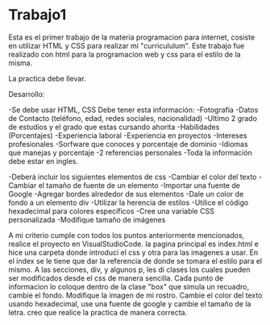 # Trabajo1
Esta es el primer trabajo de la materia programacion para internet, cosiste en utilizar HTML y CSS para realizar mi "curricululum".
Este trabajo fue realizado con html para la programacion web y css para el estilo de la misma.

La practica debe llevar.

Desarrollo:

-Se debe usar HTML, CSS
Debe tener esta información:
-Fotografía
-Datos de Contacto (teléfono, edad, redes sociales, nacionalidad)
-Ultimo 2 grado de estudios y el grado que estas cursando ahorita
-Habilidades (Porcentajes)
-Experiencia laboral
-Experiencia en proyectos
-Intereses profesionales
-Sorfware que conoces y porcentaje de dominio
-Idiomas que manejas y porcentaje
-2 referencias personales
-Toda la información debe estar en ingles.


-Deberá incluir los siguientes elementos de css
-Cambiar el color del texto
-Cambiar el tamaño de fuente de un elemento
-Importar una fuente de Google
-Agregar bordes alrededor de sus elementos
-Dale un color de fondo a un elemento div
-Utilizar la herencia de estilos
-Utilice el código hexadecimal para colores específicos
-Cree una variable CSS personalizada
-Modifique tamaño de imágenes

A mi criterio cumple con todos los puntos anteriormente mencionados, realice el proyecto en VisualStudioCode.
la pagina principal es index.html e hice una carpeta donde introduci el css y otra para las imagenes a usar.
En el index se le tiene que dar la referencia de donde se tomara el estilo para el mismo.
A las secciones, div, y algunos p, les di clases los cuales pueden ser modificados desde el css de manera sencilla.
Cada punto de informacion lo coloque dentro de la clase "box" que simula un recuadro, cambie el fondo.
Modifique la imagen de mi rostro.
Cambie el color del texto usando hexadecimal, use una fuente de google y cambie el tamaño de la letra.
creo que realice la practica de manera correcta.

